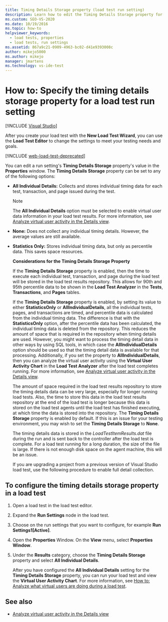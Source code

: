 ```yaml
---
title: Timing Details Storage property (load test run setting)
description: Learn how to edit the Timing Details Storage property for a run setting. Valid values are All Individual Details, None, and Statistics Only.
ms.custom: SEO-VS-2020
ms.date: 10/19/2016
ms.topic: how-to
helpviewer_keywords: 
  - load tests, properties
  - load tests, run settings
ms.assetid: 867a9c21-0909-4963-bc02-d41e9393008c
author: mikejo5000
ms.author: mikejo
manager: jmartens
ms.technology: vs-ide-test
---
```

# How to: Specify the timing details storage property for a load test run setting

 [!INCLUDE [Visual Studio](~/includes/applies-to-version/vs-not-mac.md)]

After you create your load test with the **New Load Test Wizard**, you can use the **Load Test Editor** to change the settings to meet your testing needs and goals.

[!INCLUDE [web-load-test-deprecated](includes/web-load-test-deprecated.md)]

You can edit a run setting's **Timing Details Storage** property's value in the **Properties** window. The **Timing Details Storage** property can be set to any of the following options:

- **All Individual Details:** Collects and stores individual timing data for each test, transaction, and page issued during the test.

  > [!NOTE]
  > The **All Individual Details** option must be selected to enable virtual user data information in your load test results. For more information, see [Analyze virtual user activity in the Details view](../test/analyze-load-test-virtual-user-activity-in-the-details-view.md).

- **None:** Does not collect any individual timing details. However, the average values are still available.

- **Statistics Only:** Stores individual timing data, but only as percentile data. This saves space resources.

  **Considerations for the Timing Details Storage Property**

  If the **Timing Details Storage** property is enabled, then the time to execute each individual test, transaction, and page during the load test will be stored in the load test results repository. This allows for 90th and 95th percentile data to be shown in the **Load Test Analyzer** in the **Tests**, **Transactions**, and **Pages** tables.

  If the **Timing Details Storage** property is enabled, by setting its value to either **StatisticsOnly** or **AllIndividualDetails**, all the individual tests, pages, and transactions are timed, and percentile data is calculated from the individual timing data. The difference is that with the **StatisticsOnly** option, after the percentile data has been calculated, the individual timing data is deleted from the repository. This reduces the amount of space that is required in the repository when timing details are used. However, you might want to process the timing detail data in other ways by using SQL tools, in which case the **AllIndividualDetails** option should be used so that the timing detail data is available for that processing. Additionally, if you set the property to **AllIndividualDetails**, then you can analyze the virtual user activity using the **Virtual User Activity Chart** in the **Load Test Analyzer** after the load test completes running. For more information, see [Analyze virtual user activity in the Details view](../test/analyze-load-test-virtual-user-activity-in-the-details-view.md).

  The amount of space required in the load test results repository to store the timing details data can be very large, especially for longer running load tests. Also, the time to store this data in the load test results repository at the end of the load test is longer because this data is stored on the load test agents until the load test has finished executing, at which time the data is stored into the repository. The **Timing Details Storage** property is enabled by default. If this is an issue for your testing environment, you may wish to set the **Timing Details Storage** to **None**.

  The timing details data is stored in the *LoadTestItemResults.dat* file during the run and is sent back to the controller after the load test is complete. For a load test running for a long duration, the size of the file is large. If there is not enough disk space on the agent machine, this will be an issue.

  If you are upgrading a project from a previous version of Visual Studio load test, use the following procedure to enable full detail collection.

## To configure the timing details storage property in a load test

1. Open a load test in the load test editor.

2. Expand the **Run Settings** node in the load test.

3. Choose on the run settings that you want to configure, for example **Run Settings1[Active]**.

4. Open the **Properties** Window. On the **View** menu, select **Properties Window**.

5. Under the **Results** category, choose the **Timing Details Storage** property and select **All Individual Details**.

     After you have configured the **All Individual Details** setting for the **Timing Details Storage** property, you can run your load test and view the **Virtual User Activity Chart**. For more information, see [How to: Analyze what virtual users are doing during a load test](../test/how-to-analyze-virtual-user-activity-during-a-load-test.md).

## See also

- [Analyze virtual user activity in the Details view](../test/analyze-load-test-virtual-user-activity-in-the-details-view.md)
